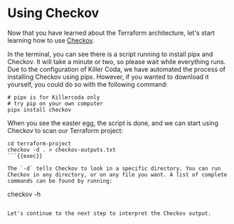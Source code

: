 # Using Checkov

Now that you have learned about the Terraform architecture, let's start learning how to use [Checkov](checkov.io). 

In the terminal, you can see there is a script running to install pipx and Checkov. It will take a minute or two, so please wait while everything runs. Due to the configuration of Killer Coda, we have automated the process of installing Checkov using pipx. However, if you wanted to download it yourself, you could do so with the following command: 

```
# pipx is for Killercoda only
# try pip on your own computer
pipx install checkov
```

When you see the easter egg, the script is done, and we can start using Checkov to scan our Terraform project: 

```
cd terraform-project
checkov -d . > checkov-outputs.txt
```{{exec}}

The `-d` tells Checkov to look in a specific directory. You can run Checkov in any directory, or on any file you want. A list of complete commands can be found by running:

```
checkov -h
```{{copy}}

Let's continue to the next step to interpret the Checkov output. 
